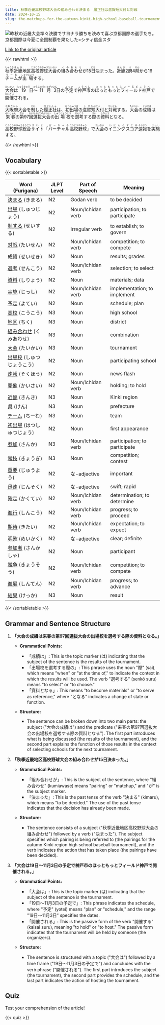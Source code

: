 ```yaml
---
title: 秋季近畿高校野球大会の組み合わせ決まる　履正社は滋賀短大付と対戦
date: 2024-10-15
slug: the-matchups-for-the-autumn-kinki-high-school-baseball-tournament-have-been-decided-and-riseisha-will-face-shiga-junior-college
---
```


![昨秋の近畿大会準々決勝でサヨナラ勝ちを決めて喜ぶ京都国際の選手たち。京都国際は今夏に全国制覇を果たした=シティ信金スタ](https://www.asahicom.jp/imgopt/img/2e41070886/comm_L/AS20241015002431.jpg "昨秋の近畿大会準々決勝でサヨナラ勝ちを決めて喜ぶ京都国際の選手たち。京都国際は今夏に全国制覇を果たした=シティ信金スタ")

[Link to the original article](https://asahi.com/articles/ASSBH2RWXSBHPIHB02FM.html?iref=pc_sports_top__n)

{{< rawhtml >}}
<p><ruby>秋季<rt>しゅうき</rt></ruby><ruby>近畿<rt>きんき</rt></ruby>地区<ruby>高校<rt>こうこう</rt></ruby><ruby>野球<rt>やきゅう</rt></ruby><ruby>大会<rt>たいかい</rt></ruby>の<ruby>組み合わせ<rt>くみあわせ</rt></ruby>が15<ruby>日<rt>にち</rt></ruby>決まった。<ruby>近畿<rt>きんき</rt></ruby>2<ruby>府<rt>ふ</rt></ruby>4<ruby>県<rt>けん</rt></ruby>から16<ruby>チーム<rt>ちーむ</rt></ruby>が<ruby>出場<rt>しゅつじょう</rt></ruby>する。</p>

<p><ruby>大会<rt>たいかい</rt></ruby>は<ruby>19<rt>じゅうきゅう</rt></ruby>日<ruby>～<rt>から</rt></ruby><ruby>11月<rt>じゅういちがつ</rt></ruby><ruby>3<rt>さん</rt></ruby>日の<ruby>予定<rt>よてい</rt></ruby>で<ruby>神戸市<rt>こうべし</rt></ruby>の<ruby>ほっともっとフィールド神戸<rt>ほっともっとふぃーるどこうべ</rt></ruby>で<ruby>開催<rt>かいさい</rt></ruby>される。</p>

<p><ruby>大阪府<rt>おおさかふ</rt></ruby>大会を<ruby>制<rt>せい</rt></ruby>した<ruby>履正社<rt>りせいしゃ</rt></ruby>は、<ruby>初出場<rt>はつしゅつば</rt></ruby>の<ruby>滋賀<rt>しが</rt></ruby><ruby>短大<rt>たんだい</rt></ruby>付と<ruby>対戦<rt>たいせん</rt></ruby>する。<ruby>大会<rt>たいかい</rt></ruby>の<ruby>成績<rt>せいせき</rt></ruby>は<ruby>来春<rt>らいしゅん</rt></ruby>の<ruby>第<rt>だい</rt></ruby>97<ruby>回<rt>かい</rt></ruby><ruby>選抜大会<rt>せんばつたいかい</rt></ruby>の<ruby>出場校<rt>しゅつじょうこう</rt></ruby>を<ruby>選考<rt>せんこう</rt></ruby>する<ruby>際<rt>さい</rt></ruby>の<ruby>資料<rt>しりょう</rt></ruby>となる。</p>

<p><ruby>高校<rt>こうこう</rt></ruby><ruby>野球<rt>やきゅう</rt></ruby><ruby>総合<rt>そうごう</rt></ruby><ruby>サイト<rt>さいと</rt></ruby>「<ruby>バーチャル<rt>ばーちゃる</rt></ruby><ruby>高校<rt>こうこう</rt></ruby><ruby>野球<rt>やきゅう</rt></ruby>」で<ruby>大会<rt>たいかい</rt></ruby>の<ruby>イニング<rt>いにんぐ</rt></ruby><ruby>スコア<rt>すこあ</rt></ruby><ruby>速報<rt>そくほう</rt></ruby>を<ruby>実施<rt>じっし</rt></ruby>する。</p>
{{< /rawhtml >}}

## Vocabulary


{{< sortabletable >}}

| Word (Furigana)         | JLPT Level | Part of Speech          | Meaning                          |
|-------------------------|------------|-------------------------|----------------------------------|
|[決まる](https://jisho.org/search/%E6%B1%BA%E3%81%BE%E3%82%8B) (きまる)| N2         | Godan verb              | to be decided                    |
|[出場](https://jisho.org/search/%E5%87%BA%E5%A0%B4) (しゅつじょう)| N2         | Noun/Ichidan verb       | participation; to participate    |
|[制する](https://jisho.org/search/%E5%88%B6%E3%81%99%E3%82%8B) (せいする)| N2         | Irregular verb          | to establish; to govern          |
|[対戦](https://jisho.org/search/%E5%AF%BE%E6%88%A6) (たいせん)| N2         | Noun/Ichidan verb       | competition; to compete          |
|[成績](https://jisho.org/search/%E6%88%90%E7%B8%BE) (せいせき)| N2         | Noun                    | results; grades                  |
|[選考](https://jisho.org/search/%E9%81%B8%E8%80%83) (せんこう)| N2         | Noun/Ichidan verb       | selection; to select             |
|[資料](https://jisho.org/search/%E8%B3%87%E6%96%99) (しりょう)| N2         | Noun                    | materials; data                  |
|[実施](https://jisho.org/search/%E5%AE%9F%E6%96%BD) (じっし)| N2         | Noun/Ichidan verb       | implementation; to implement     |
|[予定](https://jisho.org/search/%E4%BA%88%E5%AE%9A) (よてい)| N2         | Noun                    | schedule; plan                   |
|[高校](https://jisho.org/search/%E9%AB%98%E6%A0%A1) (こうこう)| N3         | Noun                    | high school                      |
|[地区](https://jisho.org/search/%E5%9C%B0%E5%8C%BA) (ちく)| N3         | Noun                    | district                         |
|[組み合わせ](https://jisho.org/search/%E7%B5%84%E3%81%BF%E5%90%88%E3%82%8F%E3%81%9B) (くみあわせ)| N3         | Noun                    | combination                      |
|[大会](https://jisho.org/search/%E5%A4%A7%E4%BC%9A) (たいかい)| N3         | Noun                    | tournament                       |
|[出場校](https://jisho.org/search/%E5%87%BA%E5%A0%B4%E6%A0%A1) (しゅつじょうこう)| N2       | Noun                    | participating school             |
|[速報](https://jisho.org/search/%E9%80%9F%E5%A0%B1) (そくほう)| N2         | Noun                    | news flash                       |
|[開催](https://jisho.org/search/%E9%96%8B%E5%82%AC) (かいさい)| N2         | Noun/Ichidan verb       | holding; to hold                 |
|[近畿](https://jisho.org/search/%E8%BF%91%E7%95%BF) (きんき)| N3         | Noun                    | Kinki region                     |
|[県](https://jisho.org/search/%E7%9C%8C) (けん)| N3         | Noun                    | prefecture                       |
|[チーム](https://jisho.org/search/%E3%83%81%E3%83%BC%E3%83%A0) (ちーむ)| N3         | Noun                    | team                             |
|[初出場](https://jisho.org/search/%E5%88%9D%E5%87%BA%E5%A0%B4) (はつしゅつじょう)| N2       | Noun                    | first appearance                 |
|[参加](https://jisho.org/search/%E5%8F%82%E5%8A%A0) (さんか)| N3         | Noun/Ichidan verb       | participation; to participate    |
|[競技](https://jisho.org/search/%E7%AB%B6%E6%8A%80) (きょうぎ)| N3         | Noun                    | competition; contest             |
|[重要](https://jisho.org/search/%E9%87%8D%E8%A6%81) (じゅうよう)| N2         | な-adjective            | important                        |
|[迅速](https://jisho.org/search/%E8%BF%85%E9%80%9F) (じんそく)| N2         | な-adjective            | swift; rapid                     |
|[確定](https://jisho.org/search/%E7%A2%BA%E5%AE%9A) (かくてい)| N2         | Noun/Ichidan verb       | determination; to determine      |
|[進行](https://jisho.org/search/%E9%80%B2%E8%A1%8C) (しんこう)| N2         | Noun/Ichidan verb       | progress; to proceed             |
|[期待](https://jisho.org/search/%E6%9C%9F%E5%BE%85) (きたい)| N2         | Noun/Ichidan verb       | expectation; to expect           |
|[明確](https://jisho.org/search/%E6%98%8E%E7%A2%BA) (めいかく)| N2         | な-adjective            | clear; definite                  |
|[参加者](https://jisho.org/search/%E5%8F%82%E5%8A%A0%E8%80%85) (さんかしゃ)| N2         | Noun                    | participant                      |
|[競争](https://jisho.org/search/%E7%AB%B6%E4%BA%89) (きょうそう)| N2         | Noun/Ichidan verb       | competition; to compete          |
|[進展](https://jisho.org/search/%E9%80%B2%E5%B1%95) (しんてん)| N2         | Noun/Ichidan verb       | progress; to advance             |
|[結果](https://jisho.org/search/%E7%B5%90%E6%9E%9C) (けっか)| N3         | Noun                    | result                           |

{{< /sortabletable >}}


## Grammar and Sentence Structure

1. **「大会の成績は来春の第97回選抜大会の出場校を選考する際の資料となる。」**

   - **Grammatical Points:**
     - 「成績は」: This is the topic marker (は) indicating that the subject of the sentence is the results of the tournament.
     - 「出場校を選考する際の」: This phrase uses the noun "際" (sai), which means "when" or "at the time of," to indicate the context in which the results will be used. The verb "選考する" (senkō suru) means "to select" or "to choose."
     - 「資料となる」: This means "to become materials" or "to serve as reference," where "となる" indicates a change of state or function.

   - **Structure:**
     - The sentence can be broken down into two main parts: the subject ("大会の成績は") and the predicate ("来春の第97回選抜大会の出場校を選考する際の資料となる"). The first part introduces what is being discussed (the results of the tournament), and the second part explains the function of those results in the context of selecting schools for the next tournament.

2. **「秋季近畿地区高校野球大会の組み合わせが15日決まった。」**

   - **Grammatical Points:**
     - 「組み合わせが」: This is the subject of the sentence, where "組み合わせ" (kumiawase) means "pairing" or "matchup," and "が" is the subject marker.
     - 「決まった」: This is the past tense of the verb "決まる" (kimaru), which means "to be decided." The use of the past tense indicates that the decision has already been made.

   - **Structure:**
     - The sentence consists of a subject ("秋季近畿地区高校野球大会の組み合わせ") followed by a verb ("決まった"). The subject specifies which pairing is being referred to (the pairings for the autumn Kinki region high school baseball tournament), and the verb indicates the action that has taken place (the pairings have been decided).

3. **「大会は19日～11月3日の予定で神戸市のほっともっとフィールド神戸で開催される。」**

   - **Grammatical Points:**
     - 「大会は」: This is the topic marker (は) indicating that the subject of the sentence is the tournament.
     - 「19日～11月3日の予定で」: This phrase indicates the schedule, where "予定" (yotei) means "plan" or "schedule," and the range "19日～11月3日" specifies the dates.
     - 「開催される」: This is the passive form of the verb "開催する" (kaisai suru), meaning "to hold" or "to host." The passive form indicates that the tournament will be held by someone (the organizers).

   - **Structure:**
     - The sentence is structured with a topic ("大会は") followed by a time frame ("19日～11月3日の予定で") and concludes with the verb phrase ("開催される"). The first part introduces the subject (the tournament), the second part provides the schedule, and the last part indicates the action of hosting the tournament.

## Quiz

Test your comprehension of the article!

{{< quiz >}}